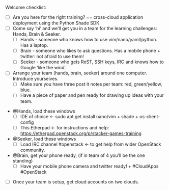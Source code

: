 Welcome checklist:
  
 - [ ] Are you here for the right training? == cross-cloud application deployment using the Python Shade SDK
 - [ ] Come say ‘hi’ and we’ll get you in a team for the learning challenges: Hands, Brain & Seeker.
   - [ ] Hands - someone who knows how to use vim/nano/yaml/python. Has a laptop.
   - [ ] Brain - someone who likes to ask questions. Has a mobile phone + twitter: not afraid to use them!
   - [ ] Seeker - someone who gets ReST, SSH keys, IRC and knows how to Google ‘like the wind’.
 - [ ] Arrange your team (hands, brain, seeker) around one computer.  Introduce yourselves.
   - [ ] Make sure you have three post it notes per team: red, green/yellow, blue.
   - [ ] Have a piece of paper and pen ready for drawing up ideas with your team.
 - @Hands, load these windows
   - [ ] IDE of choice ← sudo apt get install nano/vim + shade + os-client-config
   - [ ] This Etherpad ← for instructions and help: https://etherpad.openstack.org/p/stacker-games-training
 - @Seeker, load these windows
    - [ ] Load IRC channel #openstack ← to get help from wider OpenStack community.
 - @Brain, get your phone ready, (if in team of 4 you’ll be the one standing)
   -[ ]  Have your mobile phone camera and twitter ready! + #CloudApps #OpenStack
   
 - [ ] Once your team is setup, get cloud accounts on two clouds.
